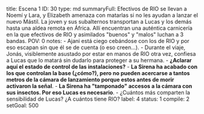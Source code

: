 title:          Escena 1
ID:             30
type:           md
summaryFull:    Efectivos de RIO se llevan a Noemí y Lara, y Elizabeth amenaza con matarlas si no les ayudan a lanzar el nuevo Mástil. La joven y sus subalternos transportan a Lucas y los demás hasta una aldea remota en África. Allí encuentran una auténtica carnicería en la que efectivos de RIO y asimilados "buenos" y "malos" luchan a 3 bandas.
POV:            0
notes:          - Ajani está ciego cebándose con los de RIO y por eso escapan sin que él se de cuenta (o eso creen...).
                - Durante el viaje, Jonás, visiblemente asustado por estar en manos de RIO otra vez, confiesa a Lucas que lo matará sin dudarlo para proteger a su hermana.
                - **¿Aclarar aquí el estado de control de las instalaciones?**
                - **La Sirena ha acabado con los que controlan la base (¿cómo?), pero no pueden acercarse a tantos metros de la cámara de lanzamiento porque estos antes de morir activaron la señal**.
                - **La Sirena ha "tamponado" accesos a la cámara con sus insectos. Por eso Lucas es necesario**.
                - ¿Cuántos más comparten la sensibilidad de Lucas? ¿A cuántos tiene RIO?
label:          4
status:         1
compile:        2
setGoal:        500


